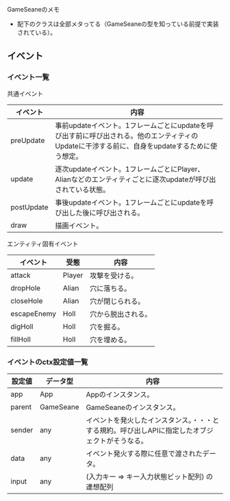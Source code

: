GameSeaneのメモ

* 配下のクラスは全部メタってる（GameSeaneの型を知っている前提で実装されている）。

## イベント

### イベント一覧

共通イベント

| イベント    | 内容 |
|------------|------|
| preUpdate  | 事前updateイベント。1フレームごとにupdateを呼び出す前に呼び出される。他のエンティティのUpdateに干渉する前に、自身をupdateするために使う想定。 |
| update     | 逐次updateイベント。1フレームごとにPlayer、Alianなどのエンティティごとに逐次updateが呼び出されている状態。 |
| postUpdate | 事後updateイベント。1フレームごとにupdateを呼び出した後に呼び出される。 |
| draw       | 描画イベント。 |

エンティティ固有イベント

| イベント    | 受態    | 内容 |
|-------------|--------|------|
| attack      | Player | 攻撃を受ける。 |
| dropHole    | Alian  | 穴に落ちる。 |
| closeHole   | Alian  | 穴が閉じられる。 |
| escapeEnemy | Holl   | 穴から脱出される。 | 
| digHoll     | Holl   | 穴を掘る。 |
| fillHoll    | Holl   | 穴を埋める。 |

### イベントのctx設定値一覧

| 設定値     | データ型   | 内容 |
|------------|-----------|-----|
| app        | App       | Appのインスタンス。    |
| parent     | GameSeane | GameSeaneのインスタンス。 |
| sender     | any       | イベントを発火したインスタンス。・・・とする規約。呼び出しAPIに指定したオブジェクトがそうなる。 |
| data       | any       | イベント発火する際に任意で渡されたデータ。 |
| input      | any       | (入力キー => キー入力状態ビット配列) の連想配列 |
